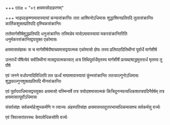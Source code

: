 +++
title = "०९ क्षयमासोदाहरणम्"

+++
भाद्रपदकृष्णामावास्यायां कन्यासंक्रान्तिः तता आश्विनोऽधिमासः शुद्धाश्विनप्रतिपदि तुलासंक्रान्तिः कार्तिकशुक्लप्रतिपदि वृश्चिकसंक्रान्तिः

ततोमार्गशीर्षशुद्धप्रतिपदि धनुःसंक्रान्तिः तस्मिन्नेव मासेऽमावास्यायां मकरसंक्रान्तिरिति धनुर्मकरसंक्रान्तिद्वययुक्त एकोमासः

क्षयमाससंज्ञकः स च मार्गशीर्षपौषाख्यमासद्वयात्मक एकोमासो ज्ञेयः तस्य प्रतिपदादितिथीनां पूर्वार्धे मार्गशीर्ष

उत्तरार्धे पौषैत्येवं सर्वतिथीनां मासद्वयात्मकत्वात् अत्र तिथिपूर्वार्धेमृतस्य मार्गशीर्षे प्रत्यब्दश्राद्धमुत्तरार्धं मृतस्य तु पौषे

एवं जनने वर्धापनादिविधिरपि तत ऊर्ध्वं माघामावास्यायां कुंम्भसंक्रान्तिः ततःफाल्गुनोऽधिमासः शुद्धफाल्गुनशुक्लप्रतिपदि मीनसंक्रान्तिः

एवं पूर्वापराधिमासद्वययुक्तः क्षयमासो यस्मिन्वर्षे तत्र त्रयोदशमासात्मकं किचिदूननवत्यधिकशतत्रयदिनैर्वर्षम् तत्र क्षयमासात्पूर्वोऽधिमासः

संसर्पसंज्ञः सर्वकर्मार्हःशुभकर्मणि न त्याज्यः अंहस्पतिसंज्ञः क्षयमासस्तदुत्तरभाव्यधिकमासश्च सर्वकर्मसु वर्ज्यः

एवं त्रिवत्सरांतरस्थः केवलोधिकसोपि वर्ज्यः
